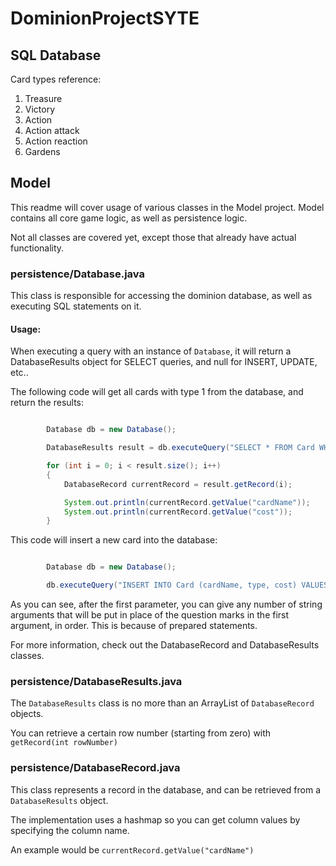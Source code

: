 # DominionProjectSYTE

## SQL Database
Card types reference:

1. Treasure
2. Victory
3. Action
4. Action attack
5. Action reaction
6. Gardens

## Model

This readme will cover usage of various classes in the Model project.
Model contains all core game logic, as well as persistence logic.

Not all classes are covered yet, except those that already have actual functionality.

### persistence/Database.java
This class is responsible for accessing the dominion database, as well as executing SQL statements on it.

#### Usage:
When executing a query with an instance of `Database`, it will return a DatabaseResults object for SELECT queries, and null for INSERT, UPDATE, etc..

The following code will get all cards with type 1 from the database, and return the results:

```Java

        Database db = new Database();

        DatabaseResults result = db.executeQuery("SELECT * FROM Card WHERE type = ?", "1");

        for (int i = 0; i < result.size(); i++)
        {
            DatabaseRecord currentRecord = result.getRecord(i);

            System.out.println(currentRecord.getValue("cardName"));
            System.out.println(currentRecord.getValue("cost"));
        }

```

This code will insert a new card into the database:

```Java

        Database db = new Database();

        db.executeQuery("INSERT INTO Card (cardName, type, cost) VALUES (?, ?, ?)", "dummy", "1", "4");
```

As you can see, after the first parameter, you can give any number of string arguments that will be put in place of the question marks in the first argument, in order. This is because of prepared statements.

For more information, check out the DatabaseRecord and DatabaseResults classes.

### persistence/DatabaseResults.java

The `DatabaseResults` class is no more than an ArrayList of `DatabaseRecord` objects.

You can retrieve a certain row number (starting from zero) with `getRecord(int rowNumber)`

### persistence/DatabaseRecord.java

This class represents a record in the database, and can be retrieved from a `DatabaseResults` object.

The implementation uses a hashmap so you can get column values by specifying the column name.

An example would be `currentRecord.getValue("cardName")`
